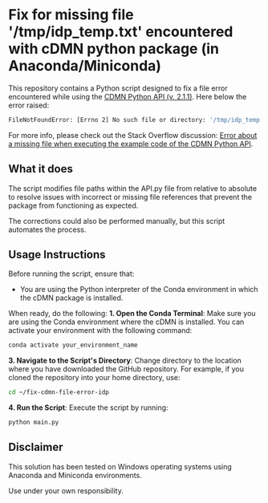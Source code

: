 # Fix for missing file '/tmp/idp_temp.txt' encountered with cDMN python package (in Anaconda/Miniconda)

This repository contains a Python script designed to fix a file error encountered while using the [CDMN Python API (v. 2.1.1)](https://pypi.org/project/cdmn/2.1.1/).
Here below the error raised:
```bash
FileNotFoundError: [Errno 2] No such file or directory: '/tmp/idp_temp.txt'
```

For more info, please check out the Stack Overflow discussion: [Error about a missing file when executing the example code of the CDMN Python API](https://stackoverflow.com/questions/76258652/error-about-a-missing-file-when-excecuting-the-example-code-of-the-cdmn-python-m).

## What it does

The script modifies file paths within the API.py file from relative to absolute to resolve issues with incorrect or missing file references that prevent the package from functioning as expected.

The corrections could also be performed manually, but this script automates the process.

## Usage Instructions

Before running the script, ensure that:
- You are using the Python interpreter of the Conda environment in which the cDMN package is installed.

When ready, do the following:
**1. Open the Conda Terminal**: Make sure you are using the Conda environment where the cDMN is installed. You can activate your environment with the following command:
   ```bash
   conda activate your_environment_name
   ```
**3. Navigate to the Script's Directory**: Change directory to the location where you have downloaded the GitHub repository. For example, if you cloned the repository into your home directory, use:
   ```bash
   cd ~/fix-cdmn-file-error-idp
   ```
**4. Run the Script**: Execute the script by running:
   ```bash
   python main.py
   ```

## Disclaimer

This solution has been tested on Windows operating systems using Anaconda and Miniconda environments.

Use under your own responsibility.
